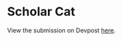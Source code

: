 # Scholar Cat

View the submission on Devpost <a href="https://devpost.com/software/scholar-cat">here</a>.

